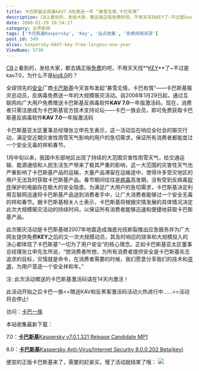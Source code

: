 ```yaml
---
title: 卡巴斯基反病毒KAV7.0免费送一年 “暴雪无情,卡巴有情”
description: CB上看到的，发给大家，都去搞正版免费的吧，不用天天找KEY了~不过是kav7.0，为什么不是kis8.0的？全球领先的安全厂商卡巴斯基今天宣布发起“暴雪无情，卡巴有情”——卡巴斯基赈灾总动员，反病毒免费送一年的大规模赈灾活动。自2008年1月29日起，通过互联网向广大用户免费赠送卡巴斯基反病毒软件KAV7.0一年版激活码。现在，消费者只需注册成为卡巴斯基官方技术支持论坛——卡巴一族会员，即可免费获取卡巴斯基反病毒软件KAV7.0一年版激活码...................................................................................
date: 2008-01-29 10:54:27
category: 业界新闻
tags: ['卡巴斯基Kaspersky', 'Key', '站点收集', '免费网络资源']
post_id: 349
alias: kaspersky-KAV7-key-free-largess-one-year
ViewNums: 5738
---
```


[CB](http://www.cnbeta.com)上看到的，发给大家，都去搞正版[免费](/tags/%E5%85%8D%E8%B4%B9%E7%BD%91%E7%BB%9C%E8%B5%84%E6%BA%90)的吧，不用天天找**[KEY](/tags/Key)**了~不过是kav7.0，为什么不是[kis8.0](/blog/kaspersky-anti-virus-internet-security-800202-beta-key)的？

全球领先的[安全](/tags/%E5%AE%89%E5%85%A8)厂商[卡巴斯基](/tags/%E5%8D%A1%E5%B7%B4%E6%96%AF%E5%9F%BAKaspersky)今天宣布发起“暴雪无情，卡巴有情”——卡巴斯基赈灾总动员，反病毒免费送一年的大规模赈灾活动。自2008年1月29日起，通过互联网向广大用户免费赠送卡巴斯基反病毒软件**KAV 7.0**一年版激活码。现在，消费者只需注册成为卡巴斯基官方技术支持论坛——卡巴一族会员，即可免费获取卡巴斯基反病毒软件**KAV 7.0**一年版激活码

卡巴斯基亚太区董事总经理张立申先生表示，这一活动旨在响应全社会的赈灾行动，满足受近期灾害性雨雪天气影响的用户的急切需求，保证所有消费者都能度过一个安全无毒的祥和春节。

1月中旬以来，我国中东部地区出现了持续的大范围灾害性雨雪天气，给交通运输、能源通信和人民生活生产带来了极其严重的影响，这一大范围的灾害性天气也严重影响了卡巴斯基产品的运输，大量产品滞留在运输途中，使得许多受灾地区的用户无法及时获取卡巴斯基产品。春节期间往往是[病毒](/tags/%E7%97%85%E6%AF%92Virus)高发期，没有受到反病毒[软件](/tags/%E8%BD%AF%E4%BB%B6)保护的电脑存在极大的安全隐患。为满足广大用户的急切需求，卡巴斯基决定利用互联网迅速将卡巴斯基产品送到消费者手中，让广大消费者能够过一个安全无毒的祥和春节。据卡巴斯基相关人士表示，卡巴斯基将根据灾情发展的具体情况决定此次大规模赈灾活动的持续时间，以保证所有消费者能够迅速和便捷地获取卡巴斯基产品。

此次赈灾活动是卡巴斯基继2007年地震造成海底光缆断裂推出应急服务并为广大网友提供免费**KEY**之后的又一次大规模动员，其及时响应的效率和大规模投入的决心都体现了卡巴斯基“一切为了用户安全”的核心理念。正如卡巴斯基亚太区董事总经理张立申先生所说，“想消费者所想，为所有消费者提供安全是卡巴斯基矢志追求的目标，灾情就是命令，在消费者需要的时候，我们愿意分享我们的技术和[资源](/tags/%E5%85%8D%E8%B4%B9%E7%BD%91%E7%BB%9C%E8%B5%84%E6%BA%90)，为用户营造一个安全祥和年。”

注: 此次活动赠送的卡巴斯基激活码请在14天内激活！

此活动开始之后卡巴一族<<赠送KAV和反黑客激活码活动火热进行中……>>活动将会停止!

访问：[卡巴一族](http://bbs.kaspersky.com.cn/)

本站收集最新下载：

7.0：[**卡巴斯基**Kaspersky v7.0.1.321 Release Candidate MP1](/blog/kaspersky-701321-release-candidate-mp1-key)

8.0：[**卡巴斯基**Kaspersky Anti-Virus/Internet Security 8.0.0.202 Beta(key)](/blog/kaspersky-anti-virus-internet-security-800202-beta-key)

便宜的正版卡巴斯基来了，需要的赶紧买，慢了活动就结束了哦：
[![](http://file.chanet.com.cn/image.cgi?a=73348&d=99391&u=&e=)](http://count.chanet.com.cn/click.cgi?a=73348&d=99391&u=&e=)

